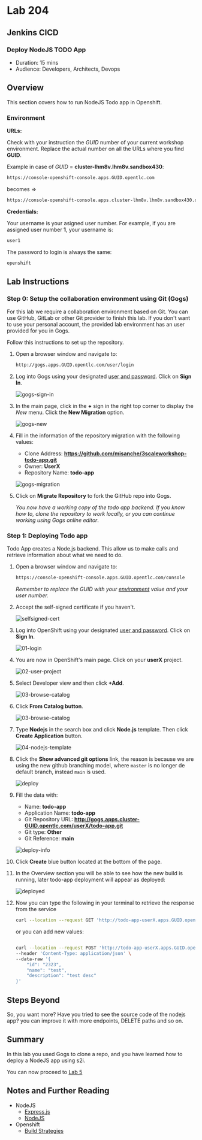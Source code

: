 # Lab 204

## Jenkins CICD

### Deploy NodeJS TODO App

* Duration: 15 mins
* Audience: Developers, Architects, Devops

## Overview

This section covers how to run NodeJS Todo app in Openshift.

### Environment

**URLs:**

Check with your instruction the *GUID* number of your current workshop environment. Replace the actual number on all the URLs where you find **GUID**.

Example in case of *GUID* = **cluster-lhm8v.lhm8v.sandbox430**:

```bash
https://console-openshift-console.apps.GUID.opentlc.com
```

becomes =>

```bash
https://console-openshift-console.apps.cluster-lhm8v.lhm8v.sandbox430.opentlc.com
```

**Credentials:**

Your username is your asigned user number. For example, if you are assigned user number **1**, your username is: 

```bash
user1
```

The password to login is always the same:

```bash
openshift
```

## Lab Instructions

### Step 0: Setup the collaboration environment using Git (Gogs)

For this lab we require a collaboration environment based on Git. You can use GitHub, GitLab or other Git provider to finish this lab. If you don't want to use your personal account, the provided lab environment has an user provided for you in Gogs.

Follow this instructions to set up the repository.

1. Open a browser window and navigate to:

    ```bash
    http://gogs.apps.GUID.opentlc.com/user/login
    ```

2. Log into Gogs using your designated [user and password](#environment). Click on **Sign In**.

    ![gogs-sign-in](images/consume-01.png "Sign In")

3. In the main page, click in the **+** sign in the right top corner to display the *New* menu. Click the **New Migration** option.

    ![gogs-new](images/consume-02.png "New Migration")

4. Fill in the information of the repository migration with the following values:

    * Clone Address: **https://github.com/misanche/3scaleworkshop-todo-app.git**
    * Owner: **UserX**
    * Repository Name: **todo-app**

    ![gogs-migration](images/consume-03.png "New Migration Repository")

5. Click on **Migrate Repository** to fork the GitHub repo into Gogs.

    *You now have a working copy of the todo app backend. If you know how to, clone the repository to work locally, or you can continue working using Gogs online editor*.

### Step 1: Deploying Todo app

Todo App creates a Node.js backend. This allow us to make calls and retrieve information about what we need to do.

1. Open a browser window and navigate to:

    ```bash
    https://console-openshift-console.apps.GUID.opentlc.com/console
    ```

    *Remember to replace the GUID with your [environment](#environment) value and your user number.*

2. Accept the self-signed certificate if you haven't.

    ![selfsigned-cert](images/00-selfsigned-cert.png "Self-Signed Cert")

3. Log into OpenShift using your designated [user and password](#environment). Click on **Sign In**.

    ![01-login](images/deploy-01.png "OpenShift Login")

4. You are now in OpenShift's main page. Click on your **userX** project.

    ![02-user-project](images/deploy-02.png "User Project")

5. Select Developer view and then click **+Add**.

    ![03-browse-catalog](images/deploy-03.png "Catalog")

6. Click **From Catalog button**.

    ![03-browse-catalog](images/deploy-03-a.png "Catalog")

7. Type **Nodejs** in the search box and click **Node.js** template. Then click **Create Application** button.

    ![04-nodejs-template](images/deploy-04.png "Template")

8.  Click the **Show advanced git options** link, the reason is because we are using the new github branching model, where `master` is no longer de default branch, instead `main` is used.

    ![deploy](images/deploy-05.png "Deploy node")

9.  Fill the data with:

    * Name: **todo-app**
    * Application Name: **todo-app**
    * Git Repository URL: **http://gogs.apps.cluster-GUID.opentlc.com/userX/todo-app.git**
    * Git type: **Other**
    * Git Reference: **main**

    ![deploy-info](images/deploy-06.png "Deploy info")

10. Click **Create** blue button located at the bottom of the page.

11. In the Overview section you will be able to see how the new build is running, later todo-app deployment will appear as deployed:

     ![deployed](images/deploy-07.png "Deployed")

12. Now you can type the following in your terminal to retrieve the response from the service

    ```bash
    curl --location --request GET 'http://todo-app-userX.apps.GUID.opentlc.com/items'
    ```

    or you can add new values:

    ```bash
    
    curl --location --request POST 'http://todo-app-userX.apps.GUID.opentlc.com/items' \
    --header 'Content-Type: application/json' \
    --data-raw '{
        "id": "2323",
        "name": "test",
        "description": "test desc"
    }'
    ```

## Steps Beyond

So, you want more? Have you tried to see the source code of the nodejs app? you can improve it with more endpoints, DELETE paths and so on.

## Summary

In this lab you used Gogs to clone a repo, and you have learned how to deploy a NodeJS app using s2i.

You can now proceed to [Lab 5](../lab205/#lab-205)

## Notes and Further Reading

* NodeJS
  * [Express.js](https://expressjs.com)
  * [NodeJS](https://nodejs.org)
* Openshift
  * [Build Strategies](https://docs.openshift.com/container-platform/4.7/cicd/builds/build-strategies.html)
